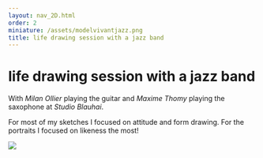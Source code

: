 ```yaml
---
layout: nav_2D.html
order: 2
miniature: /assets/modelvivantjazz.png
title: life drawing session with a jazz band
---
```

# life drawing session with a jazz band

With *Milan Ollier* playing the guitar and *Maxime Thomy* playing the saxophone at _Studio Blauhai_.


For most of my sketches I focused on attitude and form drawing. For the portraits I focused on likeness the most!

<picture class="my-7">
  <img src="../../assets/modelvivantjazz.png"/>
</picture>